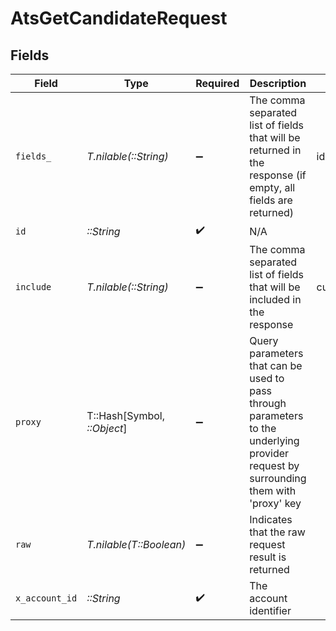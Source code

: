 # AtsGetCandidateRequest


## Fields

| Field                                                                                                                                                                                          | Type                                                                                                                                                                                           | Required                                                                                                                                                                                       | Description                                                                                                                                                                                    | Example                                                                                                                                                                                        |
| ---------------------------------------------------------------------------------------------------------------------------------------------------------------------------------------------- | ---------------------------------------------------------------------------------------------------------------------------------------------------------------------------------------------- | ---------------------------------------------------------------------------------------------------------------------------------------------------------------------------------------------- | ---------------------------------------------------------------------------------------------------------------------------------------------------------------------------------------------- | ---------------------------------------------------------------------------------------------------------------------------------------------------------------------------------------------- |
| `fields_`                                                                                                                                                                                      | *T.nilable(::String)*                                                                                                                                                                          | :heavy_minus_sign:                                                                                                                                                                             | The comma separated list of fields that will be returned in the response (if empty, all fields are returned)                                                                                   | id,remote_id,name,first_name,last_name,email,emails,social_links,phone,phone_numbers,company,country,title,application_ids,remote_application_ids,hired_at,custom_fields,created_at,updated_at |
| `id`                                                                                                                                                                                           | *::String*                                                                                                                                                                                     | :heavy_check_mark:                                                                                                                                                                             | N/A                                                                                                                                                                                            |                                                                                                                                                                                                |
| `include`                                                                                                                                                                                      | *T.nilable(::String)*                                                                                                                                                                          | :heavy_minus_sign:                                                                                                                                                                             | The comma separated list of fields that will be included in the response                                                                                                                       | custom_fields                                                                                                                                                                                  |
| `proxy`                                                                                                                                                                                        | T::Hash[Symbol, *::Object*]                                                                                                                                                                    | :heavy_minus_sign:                                                                                                                                                                             | Query parameters that can be used to pass through parameters to the underlying provider request by surrounding them with 'proxy' key                                                           |                                                                                                                                                                                                |
| `raw`                                                                                                                                                                                          | *T.nilable(T::Boolean)*                                                                                                                                                                        | :heavy_minus_sign:                                                                                                                                                                             | Indicates that the raw request result is returned                                                                                                                                              |                                                                                                                                                                                                |
| `x_account_id`                                                                                                                                                                                 | *::String*                                                                                                                                                                                     | :heavy_check_mark:                                                                                                                                                                             | The account identifier                                                                                                                                                                         |                                                                                                                                                                                                |